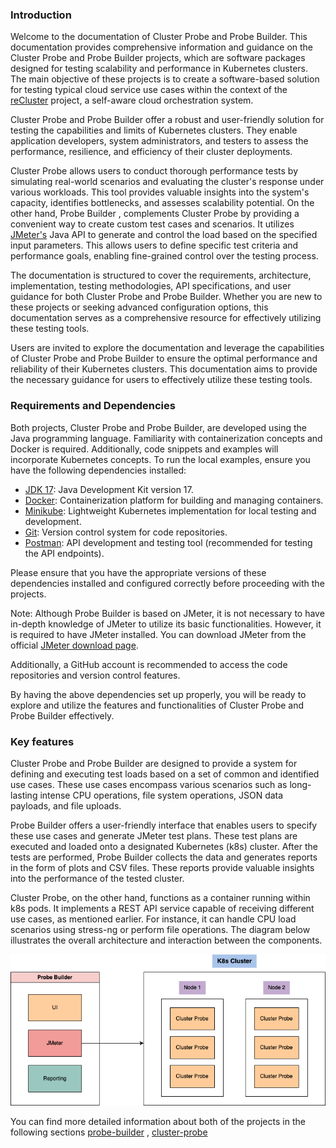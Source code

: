 ### Introduction

Welcome to the documentation of Cluster Probe and Probe Builder. This documentation provides comprehensive information and guidance on the Cluster Probe and
Probe Builder projects, which are software packages designed for testing scalability and performance in Kubernetes clusters. The main objective of these
projects is to create a software-based solution for testing typical cloud service use cases within the context of
the [reCluster](https://github.com/carlocorradini/reCluster) project, a self-aware cloud
orchestration system.

Cluster Probe and Probe Builder offer a robust and user-friendly solution for testing the capabilities and limits of Kubernetes clusters. They enable
application developers, system administrators, and testers to assess the performance, resilience, and efficiency of their cluster deployments.

Cluster Probe allows users to conduct thorough performance tests by simulating real-world scenarios and evaluating the cluster's response under various
workloads. This tool provides valuable insights into the system's capacity, identifies bottlenecks, and assesses scalability potential. On the other hand, Probe
Builder , complements Cluster Probe by providing a convenient way to create custom test cases and scenarios. It utilizes [JMeter's](https://jmeter.apache.org/)
Java API to generate and control the load based on the specified input parameters. This allows users to define specific test criteria and performance goals,
enabling fine-grained
control over the testing process.

The documentation is structured to cover the requirements, architecture, implementation, testing methodologies, API specifications, and user guidance for both
Cluster Probe and Probe Builder. Whether you are new to these projects or seeking advanced configuration options, this documentation serves as a comprehensive
resource for effectively utilizing these testing tools.

Users are invited to explore the documentation and leverage the capabilities of Cluster Probe and Probe Builder to ensure the optimal performance and
reliability of their Kubernetes clusters. This documentation aims to provide the necessary guidance for users to effectively utilize these testing tools.

### Requirements and Dependencies

Both projects, Cluster Probe and Probe Builder, are developed using the Java programming language. Familiarity with containerization concepts and Docker is
required. Additionally, code snippets and examples will incorporate Kubernetes concepts. To run the local examples, ensure you have the following dependencies
installed:

- [JDK 17](https://www.oracle.com/java/technologies/downloads/): Java Development Kit version 17.
- [Docker](https://www.docker.com/get-started): Containerization platform for building and managing containers.
- [Minikube](https://minikube.sigs.k8s.io/docs/start/): Lightweight Kubernetes implementation for local testing and development.
- [Git](https://git-scm.com/downloads): Version control system for code repositories.
- [Postman](https://www.postman.com/downloads/): API development and testing tool (recommended for testing the API endpoints).

Please ensure that you have the appropriate versions of these dependencies installed and configured correctly before proceeding with the projects.

Note: Although Probe Builder is based on JMeter, it is not necessary to have in-depth knowledge of JMeter to utilize its basic functionalities. However, it is
required to have JMeter installed. You can download JMeter from the official [JMeter download page](https://jmeter.apache.org/download_jmeter.cgi).

Additionally, a GitHub account is recommended to access the code repositories and version control features.

By having the above dependencies set up properly, you will be ready to explore and utilize the features and functionalities of Cluster Probe and Probe Builder
effectively.

### Key features

Cluster Probe and Probe Builder are designed to provide a system for defining and executing test loads based on a set of common and identified use cases. These
use cases encompass various scenarios such as long-lasting intense CPU operations, file system operations, JSON data payloads, and file uploads.

Probe Builder offers a user-friendly interface that enables users to specify these use cases and generate JMeter test plans. These test plans are executed and
loaded onto a designated Kubernetes (k8s) cluster. After the tests are performed, Probe Builder collects the data and generates reports in the form of plots and
CSV files. These reports provide valuable insights into the performance of the tested cluster.

Cluster Probe, on the other hand, functions as a container running within k8s pods. It implements a REST API service capable of receiving different use cases,
as mentioned earlier. For instance, it can handle CPU load scenarios using stress-ng or perform file operations. The diagram below illustrates the overall
architecture and interaction between the components.

![diagram](../img/ClusterTestOverview.png)

You can find more detailed information about both of the projects in the following sections [probe-builder](../probe-builder/requirements.md)
, [cluster-probe](../cluster-probe/requirements.md)
